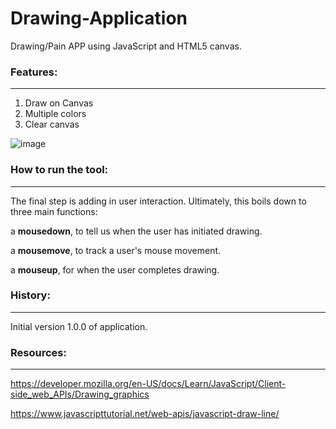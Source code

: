 # Drawing-Application
Drawing/Pain APP using JavaScript and HTML5 canvas.


### Features:
--------------------------
1. Draw on Canvas
2. Multiple colors
3. Clear canvas

![image](https://user-images.githubusercontent.com/72825756/182024787-fcc0c1d0-8de0-4194-a08d-3157e2661beb.png)


### How to run the tool:
---------------------------------

The final step is adding in user interaction. Ultimately, this boils down to three main functions:

a **mousedown**, to tell us when the user has initiated drawing.

a **mousemove**, to track a user's mouse movement.

a **mouseup**, for when the user completes drawing.



### History:
---------------------------
Initial version 1.0.0 of application.


### Resources:
----------------------
https://developer.mozilla.org/en-US/docs/Learn/JavaScript/Client-side_web_APIs/Drawing_graphics


https://www.javascripttutorial.net/web-apis/javascript-draw-line/